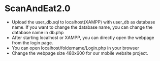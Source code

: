 # ScanAndEat2.0
- Upload the user_db.sql to localhost(XAMPP) with user_db as database name. If you want to change the database name, you can change the database name in db.php
- After starting localhost or XAMPP, you can directly open the webpage from the login page.
- You can open localhost/foldername/Login.php in your browser
- Change the webpage size 480x600 for our mobile website project.
